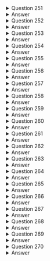 <details>
  <summary>Question 251</summary>

An Amazon EC2 instance is located in a private subnet in a new VPC. This subnet does not have outbound internet access, but the EC2 instance needs the ability to download monthly security updates from an outside vendor. What should a solutions architect do to meet these requirements?

-   [ ] A. Create an internet gateway, and attach it to the VPC. Configure the private subnet route table to use the internet gateway as the default route.
-   [ ] B. Create a NAT gateway, and place it in a public subnet. Configure the private subnet route table to use the NAT gateway as the default route.
-   [ ] C. Create a NAT instance, and place it in the same subnet where the EC2 instance is located. Configure the private subnet route table to use the NAT instance as the default route.
-   [ ] D. Create an internet gateway, and attach it to the VPC. Create a NAT instance, and place it in the same subnet where the EC2 instance is located. Configure the private subnet route table to use the internet gateway as the default route.
   
</details>

<details>
  <summary>Answer</summary>

-   [ ] B. Create a NAT gateway, and place it in a public subnet. Configure the private subnet route table to use the NAT gateway as the default route.
   
Why these are the correct answers:

B. Create a NAT gateway, and place it in a public subnet. Configure the private subnet route table to use the NAT gateway as the default route.

-   [ ] A NAT gateway in a public subnet allows instances in private subnets to access the internet.
-   [ ] The private subnet's route table directs outbound traffic to the NAT gateway.
-   [ ] This solution enables the EC2 instance to download updates securely.
   
<hr> Why are the other answers wrong? <hr>

-   [ ] A. An internet gateway allows public subnets to access the internet, but not private subnets.
-   [ ] C. A NAT instance requires more management than a NAT gateway. Placing it in the same subnet is incorrect.
-   [ ] D. Combining an internet gateway and a NAT instance is unnecessary and incorrect.

Therefore, Option B is the correct solution.

</details>
<details>
  <summary>Question 252</summary>

A solutions architect needs to design a system to store client case files. The files are core company assets and are important. The number of files will grow over time. The files must be simultaneously accessible from multiple application servers that run on Amazon EC2 instances. The solution must have built-in redundancy. Which solution meets these requirements?

-   [ ] A. Amazon Elastic File System (Amazon EFS)
-   [ ] B. Amazon Elastic Block Store (Amazon EBS)
-   [ ] C. Amazon S3 Glacier Deep Archive
-   [ ] D. AWS Backup
   
</details>

<details>
  <summary>Answer</summary>

-   [ ] A. Amazon Elastic File System (Amazon EFS)
   
Why these are the correct answers:

A. Amazon Elastic File System (Amazon EFS)

-   [ ] Amazon EFS provides scalable file storage for use with EC2 instances.
-   [ ] It supports concurrent access from multiple EC2 instances.
-   [ ] EFS is designed with built-in redundancy and scalability.
   
<hr> Why are the other answers wrong? <hr>

-   [ ] B. Amazon EBS is block storage and can only be attached to a single EC2 instance at a time.
-   [ ] C. Amazon S3 Glacier Deep Archive is for long-term archival, not concurrent access.
-   [ ] D. AWS Backup is for backup and recovery, not for providing shared file storage.

Therefore, Option A is the correct solution.

</details>

<details>
  <summary>Question 253</summary>

A solutions architect has created two IAM policies: Policy1 and Policy2. Both policies are attached to an IAM group.

![image](https://github.com/user-attachments/assets/33793b35-856c-4f09-be2a-7c4df3846bb2)

A cloud engineer is added as an IAM user to the IAM group. Which action will the cloud engineer be able to perform?

-   [ ] A. Deleting IAM users
-   [ ] B. Deleting directories
-   [ ] C. Deleting Amazon EC2 instances
-   [ ] D. Deleting logs from Amazon CloudWatch Logs
   
</details>

<details>
  <summary>Answer</summary>

-   [ ] C. Deleting Amazon EC2 instances
   
Why these are the correct answers:

C. Deleting Amazon EC2 instances

-   [ ] Policy 1 allows all EC2 actions.
-   [ ] Policy 2 denies "ds:Delete\*" actions.
-   [ ] Deny statements override allow statements, but the cloud engineer is still allowed to delete EC2 instances.

<hr> Why are the other answers wrong? <hr>

-   [ ] A. The engineer can't delete IAM users because it's not in Policy 1.
-   [ ] B. "ds:Delete\*" denies deleting directories.
-   [ ] D. "logs:Get\*" and "logs:Describe\*" do not allow deleting logs.

Therefore, Option C is the correct answer.

</details>

<details>
  <summary>Question 254</summary>

A company is reviewing a recent migration of a three-tier application to a VPC. The security team discovers that the principle of least privilege is not being applied to Amazon EC2 security group ingress and egress rules between the application tiers. What should a solutions architect do to correct this issue?

-   [ ] A. Create security group rules using the instance ID as the source or destination.
-   [ ] B. Create security group rules using the security group ID as the source or destination.
-   [ ] C. Create security group rules using the VPC CIDR blocks as the source or destination.
-   [ ] D. Create security group rules using the subnet CIDR blocks as the source or destination.
   
</details>

<details>
  <summary>Answer</summary>

-   [ ] B. Create security group rules using the security group ID as the source or destination.
   
Why these are the correct answers:

B. Create security group rules using the security group ID as the source or destination.

-   [ ] Security groups can reference other security groups, applying least privilege.
-   [ ] This allows traffic only from instances in the specified security group.
   
<hr> Why are the other answers wrong? <hr>

-   [ ] A. Instance IDs are dynamic and not practical for security group rules.
-   [ ] C. VPC CIDR blocks are too broad and violate least privilege.
-   [ ] D. Subnet CIDR blocks are also too broad for tier-level security.

Therefore, Option B is the correct solution.

</details>
<details>
  <summary>Question 255</summary>

A company has an ecommerce checkout workflow that writes an order to a database and calls a service to process the payment. Users are experiencing timeouts during the checkout process. When users resubmit the checkout form, multiple unique orders are created for the same desired transaction. How should a solutions architect refactor this workflow to prevent the creation of multiple orders?

-   [ ] A. Configure the web application to send an order message to Amazon Kinesis Data Firehose. Set the payment service to retrieve the message from Kinesis Data Firehose and process the order.
-   [ ] B. Create a rule in AWS CloudTrail to invoke an AWS Lambda function based on the logged application path request. Use Lambda to query the database, call the payment service, and pass in the order information.
-   [ ] C. Store the order in the database. Send a message that includes the order number to Amazon Simple Notification Service (Amazon SNS). Set the payment service to poll Amazon SNS, retrieve the message, and process the order.
-   [ ] D. Store the order in the database. Send a message that includes the order number to an Amazon Simple Queue Service (Amazon SQS) FIFO queue. Set the payment service to retrieve the message and process the order. Delete the message from the queue.
   
</details>

<details>
  <summary>Answer</summary>

-   [ ] D. Store the order in the database. Send a message that includes the order number to an Amazon Simple Queue Service (Amazon SQS) FIFO queue. Set the payment service to retrieve the message and process the order. Delete the message from the queue.
   
Why these are the correct answers:

D. Store the order in the database. Send a message that includes the order number to an Amazon Simple Queue Service (Amazon SQS) FIFO queue. Set the payment service to retrieve the message and process the order. Delete the message from the queue.

-   [ ] SQS FIFO queues ensure messages are processed exactly once and in order.
-   [ ] This prevents duplicate order creation by processing each order only once.
   
<hr> Why are the other answers wrong? <hr>

-   [ ] A. Kinesis Data Firehose is for streaming data to destinations, not for ensuring single processing.
-   [ ] B. CloudTrail is for API call logging, not for workflow management.
-   [ ] C. SNS is for pub/sub, not for ensuring single processing of messages.

Therefore, Option D is the correct solution.

</details>
<details>
  <summary>Question 256</summary>

A solutions architect is implementing a document review application using an Amazon S3 bucket for storage. The solution must prevent accidental deletion of the documents and ensure that all versions of the documents are available. Users must be able to download, modify, and upload documents. Which combination of actions should be taken to meet these requirements? (Choose two.)

-   [ ] A. Enable a read-only bucket ACL.
-   [ ] B. Enable versioning on the bucket.
-   [ ] C. Attach an IAM policy to the bucket.
-   [ ] D. Enable MFA Delete on the bucket.
-   [ ] E. Encrypt the bucket using AWS KMS.
   
</details>

<details>
  <summary>Answer</summary>

-   [ ] B. Enable versioning on the bucket.
-   [ ] D. Enable MFA Delete on the bucket.
   
Why these are the correct answers:

B. Enable versioning on the bucket.

-   [ ] Versioning keeps multiple versions of an object, preventing data loss from overwrites or deletions.
   
D. Enable MFA Delete on the bucket.

-   [ ] MFA Delete requires multi-factor authentication for deletion, preventing accidental deletes.
   
<hr> Why are the other answers wrong? <hr>

-   [ ] A. Read-only ACL prevents users from modifying and uploading documents.
-   [ ] C. IAM policies control access but do not prevent accidental deletion.
-   [ ] E. Encryption secures data but does not prevent deletion.

Therefore, options B and D are the correct solutions.

</details>
<details>
  <summary>Question 257</summary>

A company is building a solution that will report Amazon EC2 Auto Scaling events across all the applications in an AWS account. The company needs to use a serverless solution to store the EC2 Auto Scaling status data in Amazon S3. The company then will use the data in Amazon S3 to provide near-real-time updates in a dashboard. The solution must not affect the speed of EC2 instance launches. How should the company move the data to Amazon S3 to meet these requirements?

-   [ ] A. Use an Amazon CloudWatch metric stream to send the EC2 Auto Scaling status data to Amazon Kinesis Data Firehose. Store the data in Amazon S3.
-   [ ] B. Launch an Amazon EMR cluster to collect the EC2 Auto Scaling status data and send the data to Amazon Kinesis Data Firehose. Store the data in Amazon S3.
-   [ ] C. Create an Amazon EventBridge rule to invoke an AWS Lambda function on a schedule. Configure the Lambda function to send the EC2 Auto Scaling status data directly to Amazon S3.
-   [ ] D. Use a bootstrap script during the launch of an EC2 instance to install Amazon Kinesis Agent. Configure Kinesis Agent to collect the EC2 Auto Scaling status data and send the data to Amazon Kinesis Data Firehose. Store the data in Amazon S3.
   
</details>

<details>
  <summary>Answer</summary>

-   [ ] A. Use an Amazon CloudWatch metric stream to send the EC2 Auto Scaling status data to Amazon Kinesis Data Firehose. Store the data in Amazon S3.
   
Why these are the correct answers:

A. Use an Amazon CloudWatch metric stream to send the EC2 Auto Scaling status data to Amazon Kinesis Data Firehose. Store the data in Amazon S3.

-   [ ] CloudWatch metric streams send data in near-real-time without affecting EC2 instance launches.
-   [ ] Kinesis Data Firehose efficiently delivers data to S3.
-   [ ] This is a serverless solution.
   
<hr> Why are the other answers wrong? <hr>

-   [ ] B. Launching an EMR cluster is not serverless and adds overhead.
-   [ ] C. Lambda on a schedule is not real-time.
-   [ ] D. Bootstrap scripts add overhead to EC2 launches.

Therefore, Option A is the correct solution.

</details>
<details>
  <summary>Question 258</summary>

A company has an application that places hundreds of .csv files into an Amazon S3 bucket every hour. The files are 1 GB in size. Each time a file is uploaded, the company needs to convert the file to Apache Parquet format and place the output file into an S3 bucket. Which solution will meet these requirements with the LEAST operational overhead?

-   [ ] A. Create an AWS Lambda function to download the .csv files, convert the files to Parquet format, and place the output files in an S3 bucket. Invoke the Lambda function for each S3 PUT event.
-   [ ] B. Create an Apache Spark job to read the .csv files, convert the files to Parquet format, and place the output files in an S3 bucket. Create an AWS Lambda function for each S3 PUT event to invoke the Spark job.
-   [ ] C. Create an AWS Glue table and an AWS Glue crawler for the S3 bucket where the application places the .csv files. Schedule an AWS Lambda function to periodically use Amazon Athena to query the AWS Glue table, convert the query results into Parquet format, and place the output files into an S3 bucket.
-   [ ] D. Create an AWS Glue extract, transform, and load (ETL) job to convert the .csv files to Parquet format and place the output files into an S3 bucket. Create an AWS Lambda function for each S3 PUT event to invoke the ETL job.
   
</details>

<details>
  <summary>Answer</summary>

-   [ ] D. Create an AWS Glue extract, transform, and load (ETL) job to convert the .csv files to Parquet format and place the output files into an S3 bucket. Create an AWS Lambda function for each S3 PUT event to invoke the ETL job.
   
Why these are the correct answers:

D. Create an AWS Glue extract, transform, and load (ETL) job to convert the .csv files to Parquet format and place the output files into an S3 bucket. Create an AWS Lambda function for each S3 PUT event to invoke the ETL job.

-   [ ] AWS Glue ETL jobs are designed for data transformation.
-   [ ] Lambda functions can trigger the ETL job on S3 PUT events.
-   [ ] This solution is efficient and managed.
   
<hr> Why are the other answers wrong? <hr>

-   [ ] A. Lambda functions may have limitations with large files and complex transformations.
-   [ ] B. Spark jobs require more setup and management.
-   [ ] C. Athena is for querying, not efficient for ETL.

Therefore, Option D is the correct solution.

</details>
<details>
  <summary>Question 259</summary>

A company is implementing new data retention policies for all databases that run on Amazon RDS DB instances. The company must retain daily backups for a minimum period of 2 years. The backups must be consistent and restorable. Which solution should a solutions architect recommend to meet these requirements?

-   [ ] A. Create a backup vault in AWS Backup to retain RDS backups. Create a new backup plan with a daily schedule and an expiration period of 2 years after creation. Assign the RDS DB instances to the backup plan.
-   [ ] B. Configure a backup window for the RDS DB instances for daily snapshots. Assign a snapshot retention policy of 2 years to each RDS DB instance. Use Amazon Data Lifecycle Manager (Amazon DLM) to schedule snapshot deletions.
-   [ ] C. Configure database transaction logs to be automatically backed up to Amazon CloudWatch Logs with an expiration period of 2 years.
-   [ ] D. Configure an AWS Database Migration Service (AWS DMS) replication task. Deploy a replication instance, and configure a change data capture (CDC) task to stream database changes to Amazon S3 as the target. Configure S3 Lifecycle policies to delete the snapshots after 2 years.
   
</details>

<details>
  <summary>Answer</summary>

-   [ ] A. Create a backup vault in AWS Backup to retain RDS backups. Create a new backup plan with a daily schedule and an expiration period of 2 years after creation. Assign the RDS DB instances to the backup plan.
   
Why these are the correct answers:

A. Create a backup vault in AWS Backup to retain RDS backups. Create a new backup plan with a daily schedule and an expiration period of 2 years after creation. Assign the RDS DB instances to the backup plan.

-   [ ] AWS Backup centrally manages backups.
-   [ ] Backup plans automate backup schedules and retention.
-   [ ] This solution meets the requirements for consistent and restorable backups.
   
<hr> Why are the other answers wrong? <hr>

-   [ ] B. RDS snapshots are point-in-time and not as flexible as AWS Backup. DLM is for EBS volumes, not RDS.
-   [ ] C. CloudWatch Logs are for log data, not database backups.
-   [ ] D. DMS is for database migration, not backups.

Therefore, Option A is the correct solution.

</details>
<details>
  <summary>Question 260</summary>

A company's compliance team needs to move its file shares to AWS. The shares run on a Windows Server SMB file share. A self-managed on-premises Active Directory controls access to the files and folders. The company wants to use Amazon FSx for Windows File Server as part of the solution. The company must ensure that the on-premises Active Directory groups restrict access to the FSx for Windows File Server SMB compliance shares, folders, and files after the move to AWS. The company has created an FSx for Windows File Server file system. Which solution will meet these requirements?

-   [ ] A. Create an Active Directory Connector to connect to the Active Directory. Map the Active Directory groups to IAM groups to restrict access.
-   [ ] B. Assign a tag with a Restrict tag key and a Compliance tag value. Map the Active Directory groups to IAM groups to restrict access.
-   [ ] C. Create an IAM service-linked role that is linked directly to FSx for Windows File Server to restrict access.
-   [ ] D. Join the file system to the Active Directory to restrict access.
   
</details>

<details>
  <summary>Answer</summary>

-   [ ] D. Join the file system to the Active Directory to restrict access.
   
Why these are the correct answers:

D. Join the file system to the Active Directory to restrict access.

-   [ ] Joining the file system to the Active Directory preserves existing permissions.
-   [ ] This allows on-premises Active Directory groups to control access.
   
<hr> Why are the other answers wrong? <hr>

-   [ ] A. AD Connector connects to AD but doesn't directly enforce permissions. Mapping to IAM groups is incorrect.
-   [ ] B. Tags are for metadata, not access control. Mapping to IAM groups is incorrect.
-   [ ] C. IAM service-linked roles are for AWS services to access other AWS services, not for Active Directory permissions.

Therefore, Option D is the correct solution.

</details>

<details>
  <summary>Question 261</summary>

A company recently announced the deployment of its retail website to a global audience. The website runs on multiple Amazon EC2 instances behind an Elastic Load Balancer. The instances run in an Auto Scaling group across multiple Availability Zones. The company wants to provide its customers with different versions of content based on the devices that the customers use to access the website. Which combination of actions should a solutions architect take to meet these requirements? (Choose two.)

-   [ ] A. Configure Amazon CloudFront to cache multiple versions of the content.
-   [ ] B. Configure a host header in a Network Load Balancer to forward traffic to different instances.
-   [ ] C. Configure a Lambda@Edge function to send specific objects to users based on the User-Agent header.
-   [ ] D. Configure AWS Global Accelerator. Forward requests to a Network Load Balancer (NLB). Configure the NLB to set up host-based routing to different EC2 instances.
-   [ ] E. Configure AWS Global Accelerator. Forward requests to a Network Load Balancer (NLB). Configure the NLB to set up path-based routing to different EC2 instances.
   
</details>

<details>
  <summary>Answer</summary>

-   [ ] A. Configure Amazon CloudFront to cache multiple versions of the content.
-   [ ] C. Configure a Lambda@Edge function to send specific objects to users based on the User-Agent header.
   
Why these are the correct answers:

A. Configure Amazon CloudFront to cache multiple versions of the content.

-   [ ] CloudFront can cache different versions of content.
   
C. Configure a Lambda@Edge function to send specific objects to users based on the User-Agent header.

-   [ ] Lambda@Edge allows customization of content delivery based on headers like User-Agent.
   
<hr> Why are the other answers wrong? <hr>

-   [ ] B. Network Load Balancers do not support host headers.
-   [ ] D. Global Accelerator is for performance, not content versioning. NLBs don't support host-based routing.
-   [ ] E. Global Accelerator is for performance, not content versioning. NLBs don't support path-based routing.

Therefore, options A and C are correct.

</details>
<details>
  <summary>Question 262</summary>

A company plans to use Amazon ElastiCache for its multi-tier web application. A solutions architect creates a Cache VPC for the ElastiCache cluster and an App VPC for the application's Amazon EC2 instances. Both VPCs are in the us-east-1 Region.

The solutions architect must implement a solution to provide the application's EC2 instances with access to the ElastiCache cluster. Which solution will meet these requirements MOST cost-effectively?

-   [ ] A. Create a peering connection between the VPCs. Add a route table entry for the peering connection in both VPCs. Configure an inbound rule for the ElastiCache cluster's security group to allow inbound connection from the application's security group.
-   [ ] B. Create a Transit VPC. Update the VPC route tables in the Cache VPC and the App VPC to route traffic through the Transit VPC. Configure an inbound rule for the ElastiCache cluster's security group to allow inbound connection from the application's security group.
-   [ ] C. Create a peering connection between the VPCs. Add a route table entry for the peering connection in both VPCs. Configure an inbound rule for the peering connection's security group to allow inbound connection from the application's security group.
-   [ ] D. Create a Transit VPC. Update the VPC route tables in the Cache VPC and the App VPC to route traffic through the Transit VPC. Configure an inbound rule for the Transit VPC's security group to allow inbound connection from the application's security group.
   
</details>

<details>
  <summary>Answer</summary>

-   [ ] A. Create a peering connection between the VPCs. Add a route table entry for the peering connection in both VPCs. Configure an inbound rule for the ElastiCache cluster's security group to allow inbound connection from the application's security group.
   
Why these are the correct answers:

A. Create a peering connection between the VPCs. Add a route table entry for the peering connection in both VPCs. Configure an inbound rule for the ElastiCache cluster's security group to allow inbound connection from the application's security group.

-   [ ] VPC peering is the simplest and most cost-effective way to connect two VPCs.
-   [ ] Route table entries enable traffic flow.
-   [ ] Security groups control access to ElastiCache.
   
<hr> Why are the other answers wrong? <hr>

-   [ ] B. Transit VPC is more complex and expensive for only two VPCs.
-   [ ] C. Security groups of ElastiCache, not peering, control access to ElastiCache.
-   [ ] D. Transit VPC is more complex and expensive than peering.

Therefore, Option A is the correct solution.

</details>
<details>
  <summary>Question 263</summary>

A company is building an application that consists of several microservices. The company has decided to use container technologies to deploy its software on AWS. The company needs a solution that minimizes the amount of ongoing effort for maintenance and scaling. The company cannot manage additional infrastructure. Which combination of actions should a solutions architect take to meet these requirements? (Choose two.)

-   [ ] A. Deploy an Amazon Elastic Container Service (Amazon ECS) cluster.
-   [ ] B. Deploy the Kubernetes control plane on Amazon EC2 instances that span multiple Availability Zones.
-   [ ] C. Deploy an Amazon Elastic Container Service (Amazon ECS) service with an Amazon EC2 launch type. Specify a desired task number level of greater than or equal to 2.
-   [ ] D. Deploy an Amazon Elastic Container Service (Amazon ECS) service with a Fargate launch type. Specify a desired task number level of greater than or equal to 2.
-   [ ] E. Deploy Kubernetes worker nodes on Amazon EC2 instances that span multiple Availability Zones. Create a deployment that specifies two or more replicas for each microservice.
   
</details>

<details>
  <summary>Answer</summary>

-   [ ] A. Deploy an Amazon Elastic Container Service (Amazon ECS) cluster.
-   [ ] D. Deploy an Amazon Elastic Container Service (Amazon ECS) service with a Fargate launch type. Specify a desired task number level of greater than or equal to 2.
   
Why these are the correct answers:

A. Deploy an Amazon Elastic Container Service (Amazon ECS) cluster.

-   [ ] ECS is a managed container orchestration service.
   
D. Deploy an Amazon Elastic Container Service (Amazon ECS) service with a Fargate launch type. Specify a desired task number level of greater than or equal to 2.

-   [ ] Fargate removes the need to manage underlying infrastructure.
-   [ ] Specifying at least two tasks ensures high availability.
   
<hr> Why are the other answers wrong? <hr>

-   [ ] B. Managing the Kubernetes control plane adds operational overhead.
-   [ ] C. EC2 launch type requires managing EC2 instances.
-   [ ] E. Managing Kubernetes worker nodes adds operational overhead.

Therefore, options A and D are correct.

</details>
<details>
  <summary>Question 264</summary>

A company has a web application hosted over 10 Amazon EC2 instances with traffic directed by Amazon Route 53. The company occasionally experiences a timeout error when attempting to browse the application. The networking team finds that some DNS queries return IP addresses of unhealthy instances, resulting in the timeout error. What should a solutions architect implement to overcome these timeout errors?

-   [ ] A. Create a Route 53 simple routing policy record for each EC2 instance. Associate a health check with each record.
-   [ ] B. Create a Route 53 failover routing policy record for each EC2 instance. Associate a health check with each record.
-   [ ] C. Create an Amazon CloudFront distribution with EC2 instances as its origin. Associate a health check with the EC2 instances.
-   [ ] D. Create an Application Load Balancer (ALB) with a health check in front of the EC2 instances. Route to the ALB from Route 53.
   
</details>

<details>
  <summary>Answer</summary>

-   [ ] D. Create an Application Load Balancer (ALB) with a health check in front of the EC2 instances. Route to the ALB from Route 53.
   
Why these are the correct answers:

D. Create an Application Load Balancer (ALB) with a health check in front of the EC2 instances. Route to the ALB from Route 53.

-   [ ] ALB health checks ensure traffic is routed only to healthy instances.
-   [ ] Route 53 directs traffic to the ALB.
   
<hr> Why are the other answers wrong? <hr>

-   [ ] A. Simple routing does not provide health checks.
-   [ ] B. Failover routing is for disaster recovery, not load balancing.
-   [ ] C. CloudFront is for caching, not load balancing with health checks.

Therefore, Option D is the correct solution.

</details>
<details>
  <summary>Question 265</summary>

A solutions architect needs to design a highly available application consisting of web, application, and database tiers. HTTPS content delivery should be as close to the edge as possible, with the least delivery time. Which solution meets these requirements and is MOST secure?

-   [ ] A. Configure a public Application Load Balancer (ALB) with multiple redundant Amazon EC2 instances in public subnets. Configure Amazon CloudFront to deliver HTTPS content using the public ALB as the origin.
-   [ ] B. Configure a public Application Load Balancer with multiple redundant Amazon EC2 instances in private subnets. Configure Amazon CloudFront to deliver HTTPS content using the EC2 instances as the origin.
-   [ ] C. Configure a public Application Load Balancer (ALB) with multiple redundant Amazon EC2 instances in private subnets. Configure Amazon CloudFront to deliver HTTPS content using the public ALB as the origin.
-   [ ] D. Configure a public Application Load Balancer with multiple redundant Amazon EC2 instances in public subnets. Configure Amazon CloudFront to deliver HTTPS content using the EC2 instances as the origin.
   
</details>

<details>
  <summary>Answer</summary>

-   [ ] C. Configure a public Application Load Balancer (ALB) with multiple redundant Amazon EC2 instances in private subnets. Configure Amazon CloudFront to deliver HTTPS content using the public ALB as the origin.
   
Why these are the correct answers:

C. Configure a public Application Load Balancer (ALB) with multiple redundant Amazon EC2 instances in private subnets. Configure Amazon CloudFront to deliver HTTPS content using the public ALB as the origin.

-   [ ] CloudFront delivers content close to users (edge locations).
-   [ ] ALB distributes traffic to EC2 instances.
-   [ ] Private subnets secure EC2 instances.
   
<hr> Why are the other answers wrong? <hr>

-   [ ] A. EC2 instances in public subnets are less secure.
-   [ ] B. CloudFront needs a public endpoint like an ALB, not EC2 instances directly. EC2 instances in private subnets can't be directly accessed from the internet.
-   [ ] D. EC2 instances in public subnets are less secure, and CloudFront needs a public endpoint.

Therefore, Option C is the correct solution.

</details>
<details>
  <summary>Question 266</summary>

A company has a popular gaming platform running on AWS. The application is sensitive to latency because latency can impact the user experience and introduce unfair advantages to some players. The application is deployed in every AWS Region. It runs on Amazon EC2 instances that are part of Auto Scaling groups configured behind Application Load Balancers (ALBs). A solutions architect needs to implement a mechanism to monitor the health of the application and redirect traffic to healthy endpoints. Which solution meets these requirements?

-   [ ] A. Configure an accelerator in AWS Global Accelerator. Add a listener for the port that the application listens on, and attach it to a Regional endpoint in each Region. Add the ALB as the endpoint.
-   [ ] B. Create an Amazon CloudFront distribution and specify the ALB as the origin server. Configure the cache behavior to use origin cache headers. Use AWS Lambda functions to optimize the traffic.
-   [ ] C. Create an Amazon CloudFront distribution and specify Amazon S3 as the origin server. Configure the cache behavior to use origin cache headers. Use AWS Lambda functions to optimize the traffic.
-   [ ] D. Configure an Amazon DynamoDB database to serve as the data store for the application. Create a DynamoDB Accelerator (DAX) cluster to act as the in-memory cache for DynamoDB hosting the application data.
   
</details>

<details>
  <summary>Answer</summary>

-   [ ] A. Configure an accelerator in AWS Global Accelerator. Add a listener for the port that the application listens on, and attach it to a Regional endpoint in each Region. Add the ALB as the endpoint.
   
Why these are the correct answers:

A. Configure an accelerator in AWS Global Accelerator. Add a listener for the port that the application listens on, and attach it to a Regional endpoint in each Region. Add the ALB as the endpoint.

-   [ ] Global Accelerator improves performance by routing traffic to the nearest healthy endpoint.
-   [ ] It monitors application health and redirects traffic away from unhealthy endpoints.
   
<hr> Why are the other answers wrong? <hr>

-   [ ] B. CloudFront is for caching content, not for real-time traffic routing based on health.
-   [ ] C. CloudFront with S3 is for static content, not dynamic application traffic.
-   [ ] D. DynamoDB and DAX are for database performance, not application health and traffic routing.

Therefore, Option A is the correct solution.

</details>
<details>
  <summary>Question 267</summary>

A company has one million users that use its mobile app. The company must analyze the data usage in near-real time. The company also must encrypt the data in near-real time and must store the data in a centralized location in Apache Parquet format for further processing. Which solution will meet these requirements with the LEAST operational overhead?

-   [ ] A. Create an Amazon Kinesis data stream to store the data in Amazon S3. Create an Amazon Kinesis Data Analytics application to analyze the data. Invoke an AWS Lambda function to send the data to the Kinesis Data Analytics application.
-   [ ] B. Create an Amazon Kinesis data stream to store the data in Amazon S3. Create an Amazon EMR cluster to analyze the data. Invoke an AWS Lambda function to send the data to the EMR cluster.
-   [ ] C. Create an Amazon Kinesis Data Firehose delivery stream to store the data in Amazon S3. Create an Amazon EMR cluster to analyze the data.
-   [ ] D. Create an Amazon Kinesis Data Firehose delivery stream to store the data in Amazon S3. Create an Amazon Kinesis Data Analytics application to analyze the data.
   
</details>

<details>
  <summary>Answer</summary>

-   [ ] D. Create an Amazon Kinesis Data Firehose delivery stream to store the data in Amazon S3. Create an Amazon Kinesis Data Analytics application to analyze the data.
   
Why these are the correct answers:

D. Create an Amazon Kinesis Data Firehose delivery stream to store the data in Amazon S3. Create an Amazon Kinesis Data Analytics application to analyze the data.

-   [ ] Kinesis Data Firehose can deliver data to S3 and convert it to Parquet.
-   [ ] Kinesis Data Analytics can analyze data in near-real time.
-   [ ] This is a managed solution with minimal overhead.
   
<hr> Why are the other answers wrong? <hr>

-   [ ] A. Kinesis Data Streams and Lambda add complexity.
-   [ ] B. EMR clusters add operational overhead.
-   [ ] C. EMR clusters add operational overhead.

Therefore, Option D is the correct solution.

</details>
<details>
  <summary>Question 268</summary>

A gaming company has a web application that displays scores. The application runs on Amazon EC2 instances behind an Application Load Balancer. The application stores data in an Amazon RDS for MySQL database. Users are starting to experience long delays and interruptions that are caused by database read performance. The company wants to improve the user experience while minimizing changes to the application's architecture. What should a solutions architect do to meet these requirements?

-   [ ] A. Use Amazon ElastiCache in front of the database.
-   [ ] B. Use RDS Proxy between the application and the database.
-   [ ] C. Migrate the application from EC2 instances to AWS Lambda.
-   [ ] D. Migrate the database from Amazon RDS for MySQL to Amazon DynamoDB.
   
</details>

<details>
  <summary>Answer</summary>

-   [ ] A. Use Amazon ElastiCache in front of the database.
   
Why these are the correct answers:

A. Use Amazon ElastiCache in front of the database.

-   [ ] ElastiCache can cache frequently read data, reducing database load.
-   [ ] This improves read performance with minimal changes to the application.
   
<hr> Why are the other answers wrong? <hr>

-   [ ] B. RDS Proxy is for connection management, not caching.
-   [ ] C. Migrating to Lambda requires significant application changes.
-   [ ] D. Migrating to DynamoDB requires significant application changes.

Therefore, Option A is the correct solution.

</details>
<details>
  <summary>Question 269</summary>

An ecommerce company has noticed performance degradation of its Amazon RDS based web application. The performance degradation is attributed to an increase in the number of read-only SQL queries triggered by business analysts. A solutions architect needs to solve the problem with minimal changes to the existing web application. What should the solutions architect recommend?

-   [ ] A. Export the data to Amazon DynamoDB and have the business analysts run their queries.
-   [ ] B. Load the data into Amazon ElastiCache and have the business analysts run their queries.
-   [ ] C. Create a read replica of the primary database and have the business analysts run their queries.
-   [ ] D. Copy the data into an Amazon Redshift cluster and have the business analysts run their queries.
   
</details>

<details>
  <summary>Answer</summary>

-   [ ] C. Create a read replica of the primary database and have the business analysts run their queries.
   
Why these are the correct answers:

C. Create a read replica of the primary database and have the business analysts run their queries.

-   [ ] Read replicas offload read queries from the primary database.
-   [ ] This improves performance with minimal application changes.
   
<hr> Why are the other answers wrong? <hr>

-   [ ] A. DynamoDB is not suitable for complex SQL queries.
-   [ ] B. ElastiCache is for caching, not for running analytical queries.
-   [ ] D. Redshift is for data warehousing and is overkill for simple read queries.

Therefore, Option C is the correct solution.

</details>
<details>
  <summary>Question 270</summary>

A company is using a centralized AWS account to store log data in various Amazon S3 buckets. A solutions architect needs to ensure that the data is encrypted at rest before the data is uploaded to the S3 buckets. The data also must be encrypted in transit. Which solution meets these requirements?

-   [ ] A. Use client-side encryption to encrypt the data that is being uploaded to the S3 buckets.
-   [ ] B. Use server-side encryption to encrypt the data that is being uploaded to the S3 buckets.
-   [ ] C. Create bucket policies that require the use of server-side encryption with S3 managed encryption keys (SSE-S3) for S3 uploads.
-   [ ] D. Enable the security option to encrypt the S3 buckets through the use of a default AWS Key Management Service (AWS KMS) key.
   
</details>

<details>
  <summary>Answer</summary>

-   [ ] A. Use client-side encryption to encrypt the data that is being uploaded to the S3 buckets.
   
Why these are the correct answers:

A. Use client-side encryption to encrypt the data that is being uploaded to the S3 buckets.

-   [ ] Client-side encryption ensures data is encrypted before transit and at rest.
   
<hr> Why are the other answers wrong? <hr>

-   [ ] B. Server-side encryption encrypts data at rest but not before transit.
-   [ ] C. Bucket policies enforce encryption but don't encrypt data before transit.
-   [ ] D. This option does not exist.

Therefore, Option A is the correct solution.

</details>

















